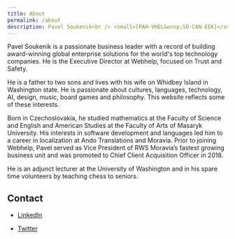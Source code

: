 ```yaml
---
title: About
permalink: /about
description: Pavel Soukenik<br /> <small>[PAH-VHEL&ensp;SO-CAN-EEK]</small><br /> <em>he / him</em><br /><br />[LinkedIn](https://www.linkedin.com/in/psoukenik/)<br /><br />[Twitter](https://twitter.com/pavel_soukenik)
---
```


Pavel Soukenik is a passionate business leader with a record of building award-winning global enterprise solutions for the world's top technology companies. He is the Executive Director at Webhelp, focused on Trust and Safety.

He is a father to two sons and lives with his wife on Whidbey Island in Washington state. He is passionate about cultures, languages, technology, AI, design, music, board games and philosophy. This website reflects some of these interests.

Born in Czechoslovakia, he studied mathematics at the Faculty of Science and English and American Studies at the Faculty of Arts of Masaryk University. His interests in software development and languages led him to a career in localization at Ando Translations and Moravia. Prior to joining Webhelp, Pavel served as Vice President of RWS Moravia’s fastest growing business unit and was promoted to Chief Client Acquisition Officer in 2018.

He is an adjunct lecturer at the University of Washington and in his spare time volunteers by teaching chess to seniors.

## Contact

- [LinkedIn](https://www.linkedin.com/in/psoukenik/)

- [Twitter](https://twitter.com/pavel_soukenik)
